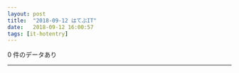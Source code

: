 ```yaml
---
layout: post
title:  "2018-09-12 はてぶIT"
date:   2018-09-12 16:00:57
tags: [it-hotentry]
---
```

0 件のデータあり

<hr>
